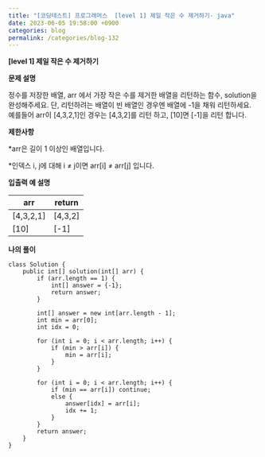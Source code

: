 ```yaml
---
title: "[코딩테스트] 프로그래머스  [level 1] 제일 작은 수 제거하기- java"
date: 2023-06-05 19:58:00 +0900
categories: blog
permalink: /categories/blog-132
---
```



**[level 1] 제일 작은 수 제거하기**



**문제 설명**

정수를 저장한 배열, arr 에서 가장 작은 수를 제거한 배열을 리턴하는 함수, solution을 완성해주세요. 단, 리턴하려는 배열이 빈 배열인 경우엔 배열에 -1을 채워 리턴하세요. 예를들어 arr이 [4,3,2,1]인 경우는 [4,3,2]를 리턴 하고, [10]면 [-1]을 리턴 합니다.


**제한사항**

*arr은 길이 1 이상인 배열입니다.

*인덱스 i, j에 대해 i ≠ j이면 arr[i] ≠ arr[j] 입니다.


**입출력 예 설명**

|arr	|return|
|---|---|
|[4,3,2,1]	|[4,3,2]|
|[10]|	[-1]|




**나의 풀이**

```
class Solution {
    public int[] solution(int[] arr) {
        if (arr.length == 1) {
            int[] answer = {-1};
            return answer;
        }
        
        int[] answer = new int[arr.length - 1];
        int min = arr[0];
        int idx = 0;
        
        for (int i = 0; i < arr.length; i++) {
            if (min > arr[i]) {
                min = arr[i];
            }
        }
        
        for (int i = 0; i < arr.length; i++) {
            if (min == arr[i]) continue;
            else {
                answer[idx] = arr[i];
                idx += 1;
            }
        }
        return answer;
    }
}
```



